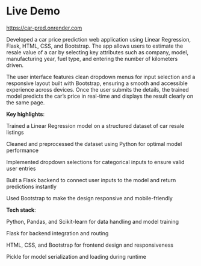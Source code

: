 # Live Demo

https://car-pred.onrender.com

Developed a car price prediction web application using Linear Regression, Flask, HTML, CSS, and Bootstrap. The app allows users to estimate the resale value of a car by selecting key attributes such as company, model, manufacturing year, fuel type, and entering the number of kilometers driven.

The user interface features clean dropdown menus for input selection and a responsive layout built with Bootstrap, ensuring a smooth and accessible experience across devices. Once the user submits the details, the trained model predicts the car’s price in real-time and displays the result clearly on the same page.

**Key highlights**:

Trained a Linear Regression model on a structured dataset of car resale listings

Cleaned and preprocessed the dataset using Python for optimal model performance

Implemented dropdown selections for categorical inputs to ensure valid user entries

Built a Flask backend to connect user inputs to the model and return predictions instantly

Used Bootstrap to make the design responsive and mobile-friendly

**Tech stack**:

Python, Pandas, and Scikit-learn for data handling and model training

Flask for backend integration and routing

HTML, CSS, and Bootstrap for frontend design and responsiveness

Pickle for model serialization and loading during runtime
